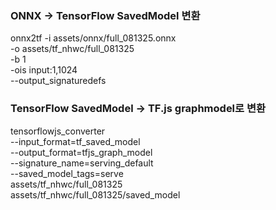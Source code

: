 ### ONNX -> TensorFlow SavedModel 변환
onnx2tf -i assets/onnx/full_081325.onnx \
  -o assets/tf_nhwc/full_081325 \
  -b 1 \
  -ois input:1,1024 \
  --output_signaturedefs

### TensorFlow SavedModel -> TF.js graphmodel로 변환
tensorflowjs_converter \
    --input_format=tf_saved_model \
    --output_format=tfjs_graph_model \
    --signature_name=serving_default \
    --saved_model_tags=serve \
    assets/tf_nhwc/full_081325 \
    assets/tf_nhwc/full_081325/saved_model

